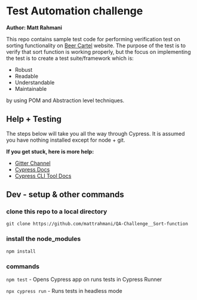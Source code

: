 # Test Automation challenge

**Author: Matt Rahmani**

This repo contains sample test code for performing verification test on sorting functionality on [Beer Cartel](https://craftcartel.com.au/) website.
The purpose of the test is to verify that sort function is working properly, but the focus on implementing the test is to create a test suite/framework which is:

- Robust
- Readable
- Understandable
- Maintainable

by using POM and Abstraction level techniques.

## Help + Testing

The steps below will take you all the way through Cypress. It is assumed you have nothing installed except for node + git.

**If you get stuck, here is more help:**

- [Gitter Channel](https://gitter.im/cypress-io/cypress)
- [Cypress Docs](https://on.cypress.io)
- [Cypress CLI Tool Docs](https://github.com/cypress-io/cypress-cli)

## Dev - setup & other commands

### clone this repo to a local directory

```git clone https://github.com/mattrahmani/QA-Challenge__Sort-function```

### install the node_modules

```npm install```

### commands

```npm test```                  - Opens Cypress app on runs tests in Cypress Runner

```npx cypress run```           - Runs tests in headless mode
